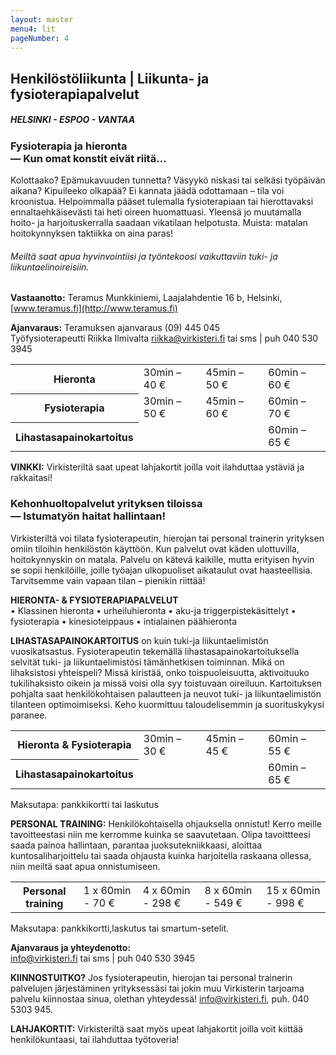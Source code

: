 ```yaml
---
layout: master
menu4: lit
pageNumber: 4
---
```


## Henkilöstöliikunta | Liikunta- ja fysioterapiapalvelut

##### HELSINKI - ESPOO - VANTAA

### Fysioterapia ja hieronta<br>&mdash; Kun omat konstit eivät riitä&hellip;
Kolottaako? Epämukavuuden tunnetta? Väsyykö niskasi tai selkäsi työpäivän aikana? Kipuileeko olkapää? Ei kannata jäädä odottamaan – tila voi kroonistua. Helpoimmalla pääset tulemalla fysioterapiaan tai hierottavaksi ennaltaehkäisevästi tai heti oireen huomattuasi. Yleensä jo muutamalla hoito- ja harjoituskerralla saadaan vikatilaan helpotusta. Muista: matalan hoitokynnyksen taktiikka on aina paras!

###### Meiltä saat apua hyvinvointiisi ja työntekoosi vaikuttaviin tuki- ja liikuntaelinoireisiin.

**Vastaanotto:** Teramus Munkkiniemi, Laajalahdentie 16 b, Helsinki, [www.teramus.fi](http://www.teramus.fi)

**Ajanvaraus:** Teramuksen ajanvaraus (09) 445 045  
Työfysioterapeutti Riikka Ilmivalta [riikka@virkisteri.fi](mailto:riikka@virkisteri.fi) tai sms | puh 040 530 3945

<table>
  <tr>
    <th>Hieronta</th><td>30min – 40 €</td><td>45min – 50 €</td><td>60min – 60 €</td>
  </tr>
  <tr>
    <th>Fysioterapia</th><td>30min – 50 €</td><td>45min – 60 €</td><td>60min – 70 €</td>
  </tr>
  <tr>
    <th>Lihastasapainokartoitus</th><td></td><td></td><td>60min – 65 €</td>
  </tr>
</table>

**VINKKI:** Virkisteriltä saat upeat lahjakortit joilla voit ilahduttaa ystäviä ja rakkaitasi!

### Kehonhuoltopalvelut yrityksen tiloissa<br>&mdash; Istumatyön haitat hallintaan!

Virkisteriltä voi tilata fysioterapeutin, hierojan tai personal trainerin yrityksen omiin tiloihin henkilöstön käyttöön. Kun palvelut ovat käden ulottuvilla, hoitokynnyskin on matala. Palvelu on kätevä kaikille, mutta erityisen hyvin se sopii henkilöille, joille työajan ulkopuoliset aikataulut ovat haasteellisia. Tarvitsemme vain vapaan tilan – pienikin riittää!


**HIERONTA- & FYSIOTERAPIAPALVELUT**  
• Klassinen hieronta
• urheiluhieronta
• aku-ja triggerpistekäsittelyt
• fysioterapia
• kinesioteippaus
• intialainen päähieronta

**LIHASTASAPAINOKARTOITUS** on kuin tuki-ja liikuntaelimistön vuosikatsastus. Fysioterapeutin tekemällä lihastasapainokartoituksella selvität tuki- ja liikuntaelimistösi tämänhetkisen toiminnan. Mikä on lihaksistosi yhteispeli? Missä kiristää, onko toispuoleisuutta, aktivoituuko tukilihaksisto oikein ja missä voisi olla syy toistuvaan oireiluun. Kartoituksen pohjalta saat henkilökohtaisen palautteen ja neuvot tuki- ja liikuntaelimistön tilanteen optimoimiseksi. Keho kuormittuu taloudelisemmin ja suorituskykysi paranee.

<table>
  <tr>
    <th>Hieronta & Fysioterapia</th><td>30min – 30 €</td><td>45min – 45 €</td><td>60min – 55 €</td>
  </tr>
  <tr>
    <th>Lihastasapainokartoitus</th><td></td><td></td><td>60min – 65 €</td>
  </tr>
</table>

Maksutapa: pankkikortti tai laskutus

**PERSONAL TRAINING:** 
Henkilökohtaisella ohjauksella onnistut! Kerro meille tavoitteestasi niin me kerromme kuinka se saavutetaan. Olipa tavoittteesi saada painoa hallintaan, parantaa juoksutekniikkaasi, aloittaa kuntosaliharjoittelu tai saada ohjausta kuinka harjoitella raskaana ollessa, niin meiltä saat apua onnistumiseen.

<table>
    <tr>
    <th>Personal training</th><td>1 x 60min - 70 €</td><td>4 x 60min - 298 €</td><td>8 x 60min - 549 €</td><td>15 x 60min - 998 €</td>
  </tr>
</table>

Maksutapa: pankkikortti,laskutus tai smartum-setelit.

**Ajanvaraus ja yhteydenotto:**   
[info@virkisteri.fi](mailto:info@virkisteri.fi) tai sms | puh 040 530 3945

<!-- div>
<span class="margin-indicator-container"><span class="margin-indicator">»</span><span class="calendar-links"><b>ajanvarauskalenteri</b> Etera | Helsingin Energia | Työterveyslaitos</span></span>
</div -->


**KIINNOSTUITKO?** Jos fysioterapeutin, hierojan tai personal trainerin palvelujen järjestäminen yrityksessäsi tai jokin muu Virkisterin tarjoama palvelu kiinnostaa sinua, olethan yhteydessä! [info@virkisteri.fi](mailto:info@virkisteri.fi), puh. 040 5303 945.

**LAHJAKORTIT:** Virkisteriltä saat myös upeat lahjakortit joilla voit kiittää henkilökuntaasi, tai ilahduttaa työtoveria!
